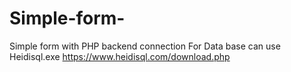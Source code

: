 # Simple-form-
Simple form with PHP backend connection
For Data base can use Heidisql.exe
https://www.heidisql.com/download.php

